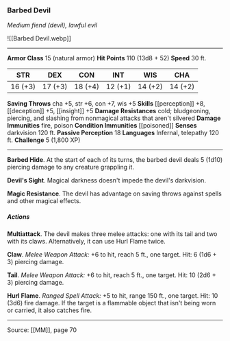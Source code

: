 ### Barbed Devil
_Medium fiend (devil), lawful evil_

![[Barbed Devil.webp]]




---

**Armor Class** 15 (natural armor)
**Hit Points** 110 (13d8 + 52)
**Speed** 30 ft.

| STR     | DEX     | CON     | INT     | WIS     | CHA     |
|---------|---------|---------|---------|---------|---------|
| 16 (+3) | 17 (+3) | 18 (+4) | 12 (+1) | 14 (+2) | 14 (+2) |

**Saving Throws** cha +5, str +6, con +7, wis +5
**Skills** [[perception]] +8, [[deception]] +5, [[insight]] +5
**Damage Resistances** cold; bludgeoning, piercing, and slashing from nonmagical attacks that aren't silvered
**Damage Immunities** fire, poison
**Condition Immunities** [[poisoned]]
**Senses** darkvision 120 ft.
**Passive Perception** 18
**Languages** Infernal, telepathy 120 ft.
**Challenge** 5 (1,800 XP)

---

**Barbed Hide**. At the start of each of its turns, the barbed devil deals 5 (1d10) piercing damage to any creature grappling it.

**Devil's Sight**. Magical darkness doesn't impede the devil's darkvision.

**Magic Resistance**. The devil has advantage on saving throws against spells and other magical effects.

##### Actions
**Multiattack**. The devil makes three melee attacks: one with its tail and two with its claws. Alternatively, it can use Hurl Flame twice.

**Claw**. _Melee Weapon Attack:_ +6 to hit, reach 5 ft., one target. Hit: 6 (1d6 + 3) piercing damage.

**Tail**. _Melee Weapon Attack:_ +6 to hit, reach 5 ft., one target. Hit: 10 (2d6 + 3) piercing damage.

**Hurl Flame**. _Ranged Spell Attack:_ +5 to hit, range 150 ft., one target. Hit: 10 (3d6) fire damage. If the target is a flammable object that isn't being worn or carried, it also catches fire.


---

Source: [[MM]], page 70